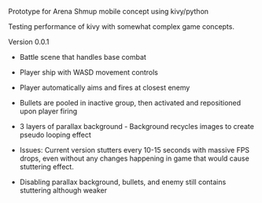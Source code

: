 Prototype for Arena Shmup mobile concept using kivy/python

Testing performance of kivy with somewhat complex game concepts.

Version 0.0.1
- Battle scene that handles base combat
- Player ship with WASD movement controls
- Player automatically aims and fires at closest enemy
- Bullets are pooled in inactive group, then activated and repositioned upon player firing
- 3 layers of parallax background - Background recycles images to create pseudo looping effect

- Issues: Current version stutters every 10-15 seconds with massive FPS drops, even without any changes happening in game that would cause stuttering effect.
- Disabling parallax background, bullets, and enemy still contains stuttering although weaker
